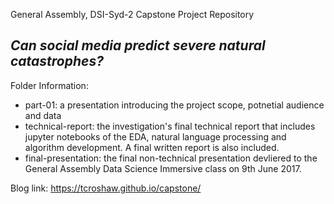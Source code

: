 General Assembly, DSI-Syd-2 Capstone Project Repository

## _Can social media predict severe natural catastrophes?_

Folder Information:

- part-01: a presentation introducing the project scope, potnetial audience and data
- technical-report: the investigation's final technical report that includes jupyter notebooks of the EDA, natural language processing and algorithm development. A final written report is also included.
- final-presentation: the final non-technical presentation devliered to the General Assembly Data Science Immersive class on 9th June 2017.

Blog link:
https://tcroshaw.github.io/capstone/
